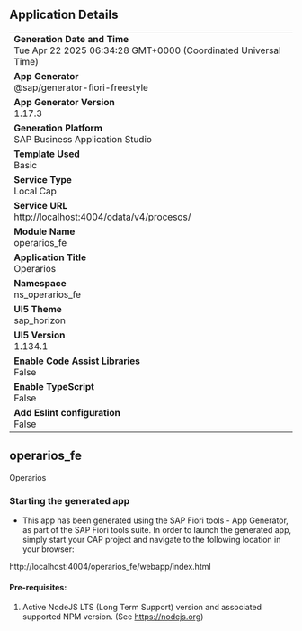 ## Application Details
|               |
| ------------- |
|**Generation Date and Time**<br>Tue Apr 22 2025 06:34:28 GMT+0000 (Coordinated Universal Time)|
|**App Generator**<br>@sap/generator-fiori-freestyle|
|**App Generator Version**<br>1.17.3|
|**Generation Platform**<br>SAP Business Application Studio|
|**Template Used**<br>Basic|
|**Service Type**<br>Local Cap|
|**Service URL**<br>http://localhost:4004/odata/v4/procesos/|
|**Module Name**<br>operarios_fe|
|**Application Title**<br>Operarios|
|**Namespace**<br>ns_operarios_fe|
|**UI5 Theme**<br>sap_horizon|
|**UI5 Version**<br>1.134.1|
|**Enable Code Assist Libraries**<br>False|
|**Enable TypeScript**<br>False|
|**Add Eslint configuration**<br>False|

## operarios_fe

Operarios

### Starting the generated app

-   This app has been generated using the SAP Fiori tools - App Generator, as part of the SAP Fiori tools suite.  In order to launch the generated app, simply start your CAP project and navigate to the following location in your browser:

http://localhost:4004/operarios_fe/webapp/index.html

#### Pre-requisites:

1. Active NodeJS LTS (Long Term Support) version and associated supported NPM version.  (See https://nodejs.org)


